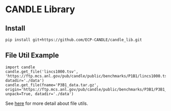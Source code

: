 # CANDLE Library

## Install

```
pip install git+https://github.com/ECP-CANDLE/candle_lib.git
```

## File Util Example

```
import candle
candle.get_file('lincs1000.tsv', 'https://ftp.mcs.anl.gov/pub/candle/public/benchmarks/P1B1/lincs1000.tsv', datadir='./data')
candle.get_file(fname='P3B1_data.tar.gz', origin='https://ftp.mcs.anl.gov/pub/candle/public/benchmarks/P3B1/P3B1_data.tar.gz', unpack=True, datadir='./data')
```

See [here](https://ecp-candle.github.io/Candle/candle_lib/file_utils.html) for more detail about file utils.
